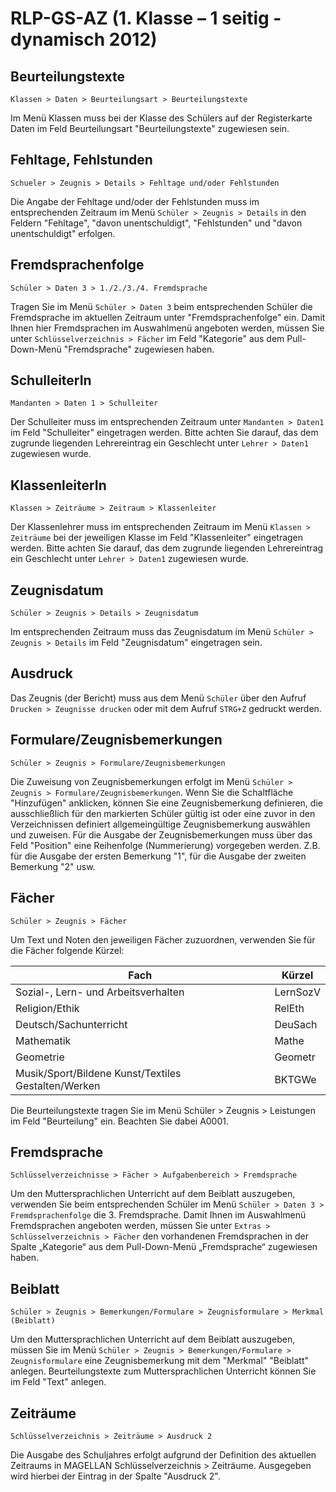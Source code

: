 ﻿# RLP-GS-AZ (1. Klasse – 1 seitig - dynamisch 2012)

## Beurteilungstexte 

`Klassen > Daten > Beurteilungsart > Beurteilungstexte`

Im Menü Klassen muss bei der Klasse des Schülers auf der Registerkarte Daten im Feld Beurteilungsart "Beurteilungstexte" zugewiesen sein.

## Fehltage, Fehlstunden

`Schueler > Zeugnis > Details > Fehltage und/oder Fehlstunden`

Die Angabe der Fehltage und/oder der Fehlstunden muss im entsprechenden Zeitraum im Menü `Schüler > Zeugnis > Details` in den Feldern "Fehltage", "davon unentschuldigt", "Fehlstunden" und "davon unentschuldigt" erfolgen.

## Fremdsprachenfolge 

`Schüler > Daten 3 > 1./2./3./4. Fremdsprache`

Tragen Sie im Menü `Schüler > Daten 3` beim entsprechenden Schüler die Fremdsprache im aktuellen Zeitraum unter "Fremdsprachenfolge" ein. Damit Ihnen hier Fremdsprachen im Auswahlmenü angeboten werden, müssen Sie unter `Schlüsselverzeichnis > Fächer` im Feld "Kategorie" aus dem Pull-Down-Menü "Fremdsprache" zugewiesen haben.

## SchulleiterIn 

`Mandanten > Daten 1 > Schulleiter`

Der Schulleiter muss im entsprechenden Zeitraum unter `Mandanten > Daten1` im Feld "Schulleiter" eingetragen werden. Bitte achten Sie darauf, das dem zugrunde liegenden Lehrereintrag ein Geschlecht unter `Lehrer > Daten1` zugewiesen wurde.

## KlassenleiterIn 

`Klassen > Zeiträume > Zeitraum > Klassenleiter`

Der Klassenlehrer muss im entsprechenden Zeitraum im Menü `Klassen > Zeiträume` bei der jeweiligen Klasse im Feld "Klassenleiter" eingetragen werden. Bitte achten Sie darauf, das dem zugrunde liegenden Lehrereintrag ein Geschlecht unter `Lehrer > Daten1` zugewiesen wurde.

## Zeugnisdatum

`Schüler > Zeugnis > Details > Zeugnisdatum`

Im entsprechenden Zeitraum muss das Zeugnisdatum im Menü `Schüler > Zeugnis > Details` im Feld "Zeugnisdatum" eingetragen sein.

## Ausdruck

Das Zeugnis (der Bericht) muss aus dem Menü `Schüler` über den Aufruf `Drucken > Zeugnisse drucken` oder mit dem Aufruf `STRG+Z` gedruckt werden.

## Formulare/Zeugnisbemerkungen

`Schüler > Zeugnis > Formulare/Zeugnisbemerkungen`

Die Zuweisung von Zeugnisbemerkungen erfolgt im Menü `Schüler > Zeugnis > Formulare/Zeugnisbemerkungen`. Wenn Sie die Schaltfläche "Hinzufügen" anklicken, können Sie eine Zeugnisbemerkung definieren, die ausschließlich für den markierten Schüler gültig ist oder eine zuvor in den Verzeichnissen definiert allgemeingültige Zeugnisbemerkung auswählen und zuweisen.
Für die Ausgabe der Zeugnisbemerkungen muss über das Feld "Position" eine Reihenfolge (Nummerierung) vorgegeben werden. Z.B. für die Ausgabe der ersten Bemerkung "1", für die Ausgabe der zweiten Bemerkung "2" usw.

## Fächer

`Schüler > Zeugnis > Fächer`

Um Text und Noten den jeweiligen Fächer zuzuordnen, verwenden Sie für die Fächer folgende Kürzel:

Fach | Kürzel                          
--|--
Sozial-, Lern- und Arbeitsverhalten | LernSozV
Religion/Ethik | RelEth                         
Deutsch/Sachunterricht | DeuSach                             
Mathematik | Mathe                          
Geometrie | Geometr                      
Musik/Sport/Bildene Kunst/Textiles Gestalten/Werken | BKTGWe                     

Die Beurteilungstexte tragen Sie im Menü Schüler > Zeugnis > Leistungen im Feld "Beurteilung" ein. Beachten Sie dabei A0001.

## Fremdsprache

`Schlüsselverzeichnisse > Fächer > Aufgabenbereich > Fremdsprache`

Um den Muttersprachlichen Unterricht auf dem Beiblatt auszugeben, verwenden Sie beim entsprechenden Schüler im Menü `Schüler > Daten 3 > Fremdsprachenfolge` die 3. Fremdsprache. Damit Ihnen im Auswahlmenü Fremdsprachen angeboten werden, müssen Sie unter `Extras > Schlüsselverzeichnis > Fächer` den vorhandenen Fremdsprachen in der Spalte „Kategorie“ aus dem Pull-Down-Menü „Fremdsprache“ zugewiesen haben.

## Beiblatt

`Schüler > Zeugnis > Bemerkungen/Formulare > Zeugnisformulare > Merkmal (Beiblatt)`

Um den Muttersprachlichen Unterricht auf dem Beiblatt auszugeben, müssen Sie im Menü `Schüler > Zeugnis > Bemerkungen/Formulare > Zeugnisformulare` eine Zeugnisbemerkung mit dem "Merkmal" "Beiblatt" anlegen. Beurteilungstexte zum Muttersprachlichen Unterricht können Sie im Feld "Text" anlegen.

## Zeiträume

`Schlüsselverzeichnis > Zeiträume > Ausdruck 2`

Die Ausgabe des Schuljahres erfolgt aufgrund der Definition des aktuellen Zeitraums in MAGELLAN Schlüsselverzeichnis > Zeiträume. Ausgegeben wird hierbei der Eintrag in der Spalte "Ausdruck 2".

